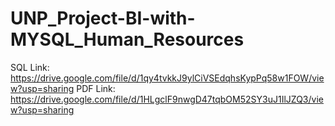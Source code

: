 # UNP_Project-BI-with-MYSQL_Human_Resources





SQL Link: https://drive.google.com/file/d/1qy4tvkkJ9ylCiVSEdqhsKypPq58w1FOW/view?usp=sharing
PDF Link: https://drive.google.com/file/d/1HLgclF9nwgD47tqbOM52SY3uJ1IlJZQ3/view?usp=sharing

